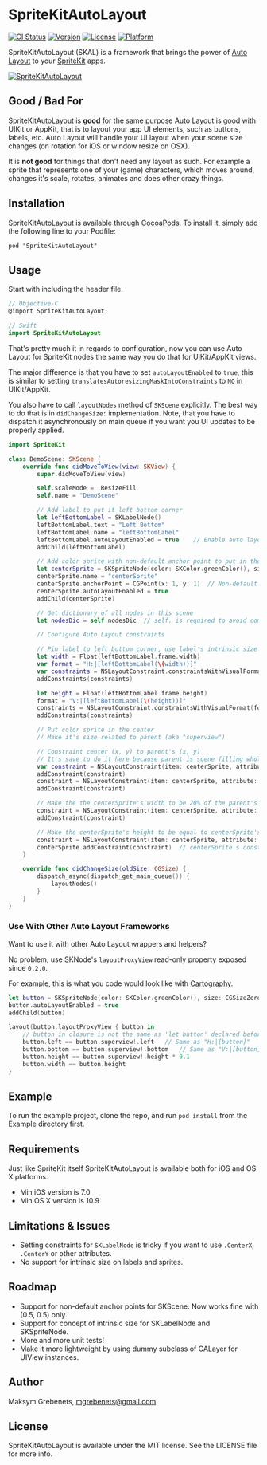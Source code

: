 # SpriteKitAutoLayout

[![CI Status](http://img.shields.io/travis/mgrebenets/SpriteKitAutoLayout.svg?style=flat)](https://travis-ci.org/mgrebenets/SpriteKitAutoLayout)
[![Version](https://img.shields.io/cocoapods/v/SpriteKitAutoLayout.svg?style=flat)](http://cocoadocs.org/docsets/SpriteKitAutoLayout)
[![License](https://img.shields.io/cocoapods/l/SpriteKitAutoLayout.svg?style=flat)](http://cocoadocs.org/docsets/SpriteKitAutoLayout)
[![Platform](https://img.shields.io/cocoapods/p/SpriteKitAutoLayout.svg?style=flat)](http://cocoadocs.org/docsets/SpriteKitAutoLayout)

SpriteKitAutoLayout (SKAL) is a framework that brings the power of [Auto Layout](https://developer.apple.com/library/ios/documentation/UserExperience/Conceptual/AutolayoutPG/Introduction/Introduction.html) to your [SpriteKit](https://developer.apple.com/library/ios/documentation/GraphicsAnimation/Conceptual/SpriteKit_PG/Introduction/Introduction.html) apps.

[![SpriteKitAutoLayout](http://img.youtube.com/vi/5BaXF5eCJp4/0.jpg)](http://www.youtube.com/watch?v=5BaXF5eCJp4)

## Good / Bad For
SpriteKitAutoLayout is **good** for the same purpose Auto Layout is good with UIKit or AppKit, that is to layout your app UI elements, such as buttons, labels, etc. Auto Layout will handle your UI layout when your scene size changes (on rotation for iOS or window resize on OSX).

It is **not good** for things that don't need any layout as such. For example a sprite that represents one of your (game) characters, which moves around, changes it's scale, rotates, animates and does other crazy things.

## Installation

SpriteKitAutoLayout is available through [CocoaPods](http://cocoapods.org). To install it, simply add the following line to your Podfile:

    pod "SpriteKitAutoLayout"

## Usage

Start with including the header file.

```objective-c
// Objective-C
@import SpriteKitAutoLayout;
```

```swift
// Swift
import SpriteKitAutoLayout
```

That's pretty much it in regards to configuration, now you can use Auto Layout for SpriteKit nodes the same way you do that for UIKit/AppKit views.

The major difference is that you have to set `autoLayoutEnabled` to `true`, this is similar to setting `translatesAutoresizingMaskIntoConstraints` to `NO` in UIKit/AppKit.

You also have to call `layoutNodes` method of `SKScene` explicitly. The best way to do that is in `didChangeSize:` implementation. Note, that you have to dispatch it asynchronously on main queue if you want you UI updates to be properly applied.

```swift
import SpriteKit

class DemoScene: SKScene {
    override func didMoveToView(view: SKView) {
        super.didMoveToView(view)

        self.scaleMode = .ResizeFill
        self.name = "DemoScene"

        // Add label to put it left bottom corner
        let leftBottomLabel = SKLabelNode()
        leftBottomLabel.text = "Left Bottom"
        leftBottomLabel.name = "leftBottomLabel"
        leftBottomLabel.autoLayoutEnabled = true    // Enable auto layout for this node
        addChild(leftBottomLabel)

        // Add color sprite with non-default anchor point to put in the center
        let centerSprite = SKSpriteNode(color: SKColor.greenColor(), size: CGSizeZero)
        centerSprite.name = "centerSprite"
        centerSprite.anchorPoint = CGPoint(x: 1, y: 1)  // Non-default anchor point
        centerSprite.autoLayoutEnabled = true
        addChild(centerSprite)

        // Get dictionary of all nodes in this scene
        let nodesDic = self.nodesDic  // self. is required to avoid compile error

        // Configure Auto Layout constraints

        // Pin label to left bottom corner, use label's intrinsic size
        let width = Float(leftBottomLabel.frame.width)
        var format = "H:|[leftBottomLabel(\(width))]"
        var constraints = NSLayoutConstraint.constraintsWithVisualFormat(format, options: .DirectionLeadingToTrailing, metrics: nil, views: nodesDic)
        addConstraints(constraints)

        let height = Float(leftBottomLabel.frame.height)
        format = "V:|[leftBottomLabel(\(height))]"
        constraints = NSLayoutConstraint.constraintsWithVisualFormat(format, options: .DirectionLeadingToTrailing, metrics: nil, views: nodesDic)
        addConstraints(constraints)

        // Put color sprite in the center
        // Make it's size related to parent (aka "superview")

        // Constraint center (x, y) to parent's (x, y)
        // It's save to do it here because parent is scene filling whole SKView
        var constraint = NSLayoutConstraint(item: centerSprite, attribute: .CenterX, relatedBy: .Equal, toItem: self, attribute: .CenterX, multiplier: 1, constant: 0)
        addConstraint(constraint)
        constraint = NSLayoutConstraint(item: centerSprite, attribute: .CenterY, relatedBy: .Equal, toItem: self, attribute: .CenterY, multiplier: 1, constant: 0)
        addConstraint(constraint)

        // Make the the centerSprite's width to be 20% of the parent's width
        constraint = NSLayoutConstraint(item: centerSprite, attribute: .Width, relatedBy: .Equal, toItem: self, attribute: .Width, multiplier: 0.2, constant: 0)
        addConstraint(constraint)

        // Make the centerSprite's height to be equal to centerSprite's width
        constraint = NSLayoutConstraint(item: centerSprite, attribute: .Height, relatedBy: .Equal, toItem: centerSprite, attribute: .Height, multiplier: 1, constant: 0)
        centerSprite.addConstraint(constraint)  // centerSprite's constraint on itself
    }

    override func didChangeSize(oldSize: CGSize) {
        dispatch_async(dispatch_get_main_queue()) {
            layoutNodes()
        }
    }
}
```

### Use With Other Auto Layout Frameworks

Want to use it with other Auto Layout wrappers and helpers?

No problem, use SKNode's `layoutProxyView` read-only property exposed since `0.2.0`.

For example, this is what you code would look like with [Cartography](https://github.com/robb/Cartography).

```swift
let button = SKSpriteNode(color: SKColor.greenColor(), size: CGSizeZero)
button.autoLayoutEnabled = true
addChild(button)

layout(button.layoutProxyView { button in
    // button in closure is not the same as 'let button' declared before
    button.left == button.superview!.left   // Same as "H:|[button]"
    button.bottom == button.superview!.bottom   // Same as "V:|[button]"
    button.height == button.superview!.height * 0.1
    button.width == button.height
}
```

## Example

To run the example project, clone the repo, and run `pod install` from the Example directory first.

## Requirements

Just like SpriteKit itself SpriteKitAutoLayout is available both for iOS and OS X platforms.

- Min iOS version is 7.0
- Min OS X version is 10.9

## Limitations & Issues

- Setting constraints for `SKLabelNode` is tricky if you want to use `.CenterX`, `.CenterY` or other attributes.
- No support for intrinsic size on labels and sprites.

## Roadmap

- Support for non-default anchor points for SKScene. Now works fine with (0.5, 0.5) only.
- Support for concept of intrinsic size for SKLabelNode and SKSpriteNode.
- More and more unit tests!
- Make it more lightweight by using dummy subclass of CALayer for UIView instances.

## Author

Maksym Grebenets, mgrebenets@gmail.com

## License

SpriteKitAutoLayout is available under the MIT license. See the LICENSE file for more info.

